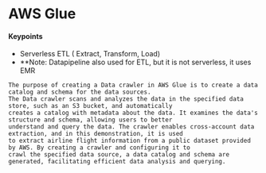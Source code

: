 # AWS Glue

#### Keypoints
- Serverless ETL ( Extract, Transform, Load)
- **Note: Datapipeline also used for ETL, but it is not serverless, it uses EMR

```
The purpose of creating a Data crawler in AWS Glue is to create a data catalog and schema for the data sources.
The Data crawler scans and analyzes the data in the specified data store, such as an S3 bucket, and automatically
creates a catalog with metadata about the data. It examines the data's structure and schema, allowing users to better
understand and query the data. The crawler enables cross-account data extraction, and in this demonstration, it is used
to extract airline flight information from a public dataset provided by AWS. By creating a crawler and configuring it to
crawl the specified data source, a data catalog and schema are generated, facilitating efficient data analysis and querying.
```
